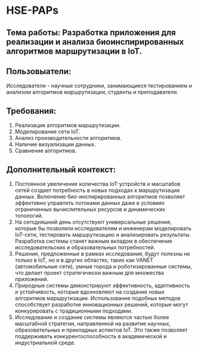 # HSE-PAPs

## Тема работы: Разработка приложения для реализации и анализа биоинспирированных алгоритмов маршрутизации в IoT.

## Пользовыатели:
Исследователи - научные сотрудники, занимающиеся тестированием и анализом алгоритмов маршрутизации, студенты и преподаватели.

## Требования:

1. Реализация алгоритмов маршрутизации.
2. Моделирование сети IoT.
3. Анализ производительности алгоритмов.
4. Наличие визуализации данных.
5. Сравнение алгоритмов.

## Дополнительный контекст:
1. Постоянное увеличение количества IoT-устройств и масштабов сетей создает потребность в новых подходах к маршрутизации данных. Включение био-инспирированных алгоритмов позволяет эффективно управлять потоками данных даже в условиях ограниченных вычислительных ресурсов и динамических топологий.
2. На сегодняшний день отсутствуют универсальные решения, которые бы позволяли исследователям и инженерам моделировать IoT-сети, тестировать маршрутизацию и анализировать результаты. Разработка системы станет важным вкладом в обеспечение исследовательских и образовательных потребностей.
3. Решения, предложенные в рамках исследования, будут полезны не только в IoT, но и в других областях, таких как VANET (автомобильные сети), умные города и роботизированные системы, что делает проект стратегически важным для множества приложений.
4. Природные системы демонстрируют эффективность, адаптивность и устойчивость, которые вдохновляют на создание новых алгоритмов маршрутизации. Использование подобных методов способствует разработке инновационных решений, которые могут конкурировать с традиционными подходами.
5. Исследование и создание системы являются частью более масштабной стратегии, направленной на развитие научных, образовательных и прикладных аспектов IoT. Это также позволяет поддерживать конкурентоспособность в академической и индустриальной среде.